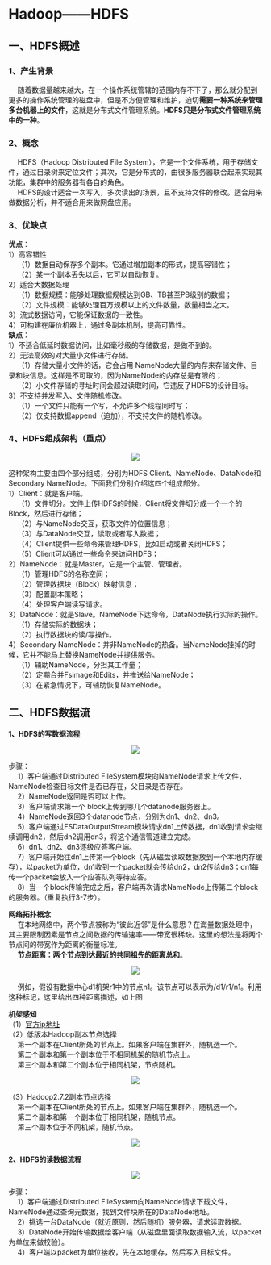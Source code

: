 Hadoop——HDFS
===
## 一、HDFS概述
### 1、产生背景
&emsp; 随着数据量越来越大，在一个操作系统管辖的范围内存不下了，那么就分配到更多的操作系统管理的磁盘中，但是不方便管理和维护，迫切**需要一种系统来管理多台机器上的文件**，这就是分布式文件管理系统。**HDFS只是分布式文件管理系统中的一种**。  

### 2、概念  
&emsp; HDFS（Hadoop Distributed File System），它是一个文件系统，用于存储文件，通过目录树来定位文件；其次，它是分布式的，由很多服务器联合起来实现其功能，集群中的服务器有各自的角色。  
&emsp; HDFS的设计适合一次写入，多次读出的场景，且不支持文件的修改。适合用来做数据分析，并不适合用来做网盘应用。  

### 3、优缺点
**优点**：  
1）高容错性  
&emsp; （1）数据自动保存多个副本。它通过增加副本的形式，提高容错性；  
&emsp; （2）某一个副本丢失以后，它可以自动恢复。  
2）适合大数据处理  
&emsp; （1）数据规模：能够处理数据规模达到GB、TB甚至PB级别的数据；  
&emsp; （2）文件规模：能够处理百万规模以上的文件数量，数量相当之大。  
3）流式数据访问，它能保证数据的一致性。  
4）可构建在廉价机器上，通过多副本机制，提高可靠性。  
**缺点**：  
1）不适合低延时数据访问，比如毫秒级的存储数据，是做不到的。  
2）无法高效的对大量小文件进行存储。         
&emsp; （1）存储大量小文件的话，它会占用 NameNode大量的内存来存储文件、目录和块信息。这样是不可取的，因为NameNode的内存总是有限的；         
&emsp; （2）小文件存储的寻址时间会超过读取时间，它违反了HDFS的设计目标。   
3）不支持并发写入、文件随机修改。         
&emsp; （1）一个文件只能有一个写，不允许多个线程同时写；         
&emsp; （2）仅支持数据append（追加），不支持文件的随机修改。

### 4、HDFS组成架构（重点）
<p align="center">
<img src="https://github.com/Dr11ft/BigDataGuide/blob/master/Pics/Hadoop%E9%9D%A2%E8%AF%95%E9%A2%98Pics/HDFS%E6%96%87%E6%A1%A3-Pics/HDFS%E7%BB%84%E6%88%90%E6%9E%B6%E6%9E%84.png"/>  
<p align="center">
</p>
</p>  

这种架构主要由四个部分组成，分别为HDFS Client、NameNode、DataNode和Secondary NameNode。下面我们分别介绍这四个组成部分。  
1）Client：就是客户端。        
&emsp; （1）文件切分。文件上传HDFS的时候，Client将文件切分成一个一个的Block，然后进行存储；         
&emsp; （2）与NameNode交互，获取文件的位置信息；         
&emsp; （3）与DataNode交互，读取或者写入数据；        
&emsp; （4）Client提供一些命令来管理HDFS，比如启动或者关闭HDFS；         
&emsp; （5）Client可以通过一些命令来访问HDFS；  
2）NameNode：就是Master，它是一个主管、管理者。        
&emsp; （1）管理HDFS的名称空间；         
&emsp; （2）管理数据块（Block）映射信息；         
&emsp; （3）配置副本策略；       
&emsp; （4）处理客户端读写请求。  
3）DataNode：就是Slave。NameNode下达命令，DataNode执行实际的操作。       
&emsp; （1）存储实际的数据块；         
&emsp; （2）执行数据块的读/写操作。  
4）Secondary NameNode：并非NameNode的热备。当NameNode挂掉的时候，它并不能马上替换NameNode并提供服务。        
&emsp; （1）辅助NameNode，分担其工作量；         
&emsp; （2）定期合并Fsimage和Edits，并推送给NameNode；         
&emsp; （3）在紧急情况下，可辅助恢复NameNode。  

## 二、HDFS数据流
**1、HDFS的写数据流程**
<p align="center">
<img src="https://github.com/Dr11ft/BigDataGuide/blob/master/Pics/Hadoop%E9%9D%A2%E8%AF%95%E9%A2%98Pics/HDFS%E6%96%87%E6%A1%A3-Pics/HDFS%E7%9A%84%E5%86%99%E6%95%B0%E6%8D%AE%E6%B5%81%E7%A8%8B.png"/>  
<p align="center">
</p>
</p>  

步骤：  
&emsp; 1）客户端通过Distributed FileSystem模块向NameNode请求上传文件，NameNode检查目标文件是否已存在，父目录是否存在。   
&emsp; 2）NameNode返回是否可以上传。   
&emsp; 3）客户端请求第一个 block上传到哪几个datanode服务器上。   
&emsp; 4）NameNode返回3个datanode节点，分别为dn1、dn2、dn3。   
&emsp; 5）客户端通过FSDataOutputStream模块请求dn1上传数据，dn1收到请求会继续调用dn2，然后dn2调用dn3，将这个通信管道建立完成。   
&emsp; 6）dn1、dn2、dn3逐级应答客户端。   
&emsp; 7）客户端开始往dn1上传第一个block（先从磁盘读取数据放到一个本地内存缓存），以packet为单位，dn1收到一个packet就会传给dn2，dn2传给dn3；dn1每传一个packet会放入一个应答队列等待应答。   
&emsp; 8）当一个block传输完成之后，客户端再次请求NameNode上传第二个block的服务器。（重复执行3-7步）。  

**网络拓扑概念**  
&emsp; 在本地网络中，两个节点被称为“彼此近邻”是什么意思？在海量数据处理中，其主要限制因素是节点之间数据的传输速率——带宽很稀缺。这里的想法是将两个节点间的带宽作为距离的衡量标准。  
&emsp; **节点距离：两个节点到达最近的共同祖先的距离总和**。  
<p align="center">
<img src="https://github.com/Dr11ft/BigDataGuide/blob/master/Pics/Hadoop%E9%9D%A2%E8%AF%95%E9%A2%98Pics/HDFS%E6%96%87%E6%A1%A3-Pics/%E7%BD%91%E7%BB%9C%E6%8B%93%E6%89%91%E6%A6%82%E5%BF%B5.png"/>  
<p align="center">
</p>
</p>  

 &emsp; 例如，假设有数据中心d1机架r1中的节点n1。该节点可以表示为/d1/r1/n1。利用这种标记，这里给出四种距离描述，如上图  

**机架感知**  
（1）[官方ip地址](http://hadoop.apache.org/docs/r2.7.2/hadoop-project-dist/hadoop-common/RackAwareness.html)  
（2）低版本Hadoop副本节点选择  
&emsp; 第一个副本在Client所处的节点上。如果客户端在集群外，随机选一个。  
&emsp; 第二个副本和第一个副本位于不相同机架的随机节点上。  
&emsp; 第三个副本和第二个副本位于相同机架，节点随机。  
<p align="center">
<img src="https://github.com/Dr11ft/BigDataGuide/blob/master/Pics/Hadoop%E9%9D%A2%E8%AF%95%E9%A2%98Pics/HDFS%E6%96%87%E6%A1%A3-Pics/%E6%9C%BA%E6%9E%B6%E6%84%9F%E7%9F%A51.png"/>  
<p align="center">
</p>
</p>  

（3）Hadoop2.7.2副本节点选择  
&emsp; 第一个副本在Client所处的节点上。如果客户端在集群外，随机选一个。   
&emsp; 第二个副本和第一个副本位于相同机架，随机节点。   
&emsp; 第三个副本位于不同机架，随机节点。  
<p align="center">
<img src="https://github.com/Dr11ft/BigDataGuide/blob/master/Pics/Hadoop%E9%9D%A2%E8%AF%95%E9%A2%98Pics/HDFS%E6%96%87%E6%A1%A3-Pics/%E6%9C%BA%E6%9E%B6%E6%84%9F%E7%9F%A52.png"/>  
<p align="center">
</p>
</p>  

**2、HDFS的读数据流程**  
<p align="center">
<img src="https://github.com/Dr11ft/BigDataGuide/blob/master/Pics/Hadoop%E9%9D%A2%E8%AF%95%E9%A2%98Pics/HDFS%E6%96%87%E6%A1%A3-Pics/HDFS%E7%9A%84%E8%AF%BB%E6%95%B0%E6%8D%AE%E6%B5%81%E7%A8%8B.png"/>  
<p align="center">
</p>
</p>  

步骤：  
&emsp; 1）客户端通过Distributed FileSystem向NameNode请求下载文件，NameNode通过查询元数据，找到文件块所在的DataNode地址。   
&emsp; 2）挑选一台DataNode（就近原则，然后随机）服务器，请求读取数据。   
&emsp; 3）DataNode开始传输数据给客户端（从磁盘里面读取数据输入流，以packet为单位来做校验）。   
&emsp; 4）客户端以packet为单位接收，先在本地缓存，然后写入目标文件。  



